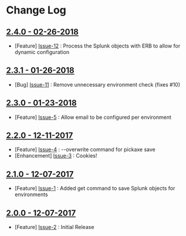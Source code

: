 Change Log
==========

[2.4.0 - 02-26-2018](https://github.com/cerner/splunk-pickaxe/issues?milestone=5&state=closed)
----------------------------------------------------------------------------------------------

  * [Feature] [Issue-12](https://github.com/cerner/splunk-pickaxe/issues/12) : Process the Splunk objects with ERB to allow for dynamic configuration

[2.3.1 - 01-26-2018](https://github.com/cerner/splunk-pickaxe/issues?milestone=6&state=closed)
----------------------------------------------------------------------------------------------

  * [Bug] [Issue-11](https://github.com/cerner/splunk-pickaxe/issues/11) : Remove unnecessary environment check (fixes #10)

[2.3.0 - 01-23-2018](https://github.com/cerner/splunk-pickaxe/issues?milestone=4&state=closed)
----------------------------------------------------------------------------------------------

  * [Feature] [Issue-5](https://github.com/cerner/splunk-pickaxe/issues/5) : Allow email to be configured per environment

[2.2.0 - 12-11-2017](https://github.com/cerner/splunk-pickaxe/issues?milestone=3&state=closed)
----------------------------------------------------------------------------------------------

  * [Feature] [Issue-4](https://github.com/cerner/splunk-pickaxe/issues/4) : --overwrite command for pickaxe save
  * [Enhancement] [Issue-3](https://github.com/cerner/splunk-pickaxe/issues/3) : Cookies! 

[2.1.0 - 12-07-2017](https://github.com/cerner/splunk-pickaxe/issues?milestone=1&state=closed)
----------------------------------------------------------------------------------------------

  * [Feature] [Issue-1](https://github.com/cerner/splunk-pickaxe/issues/1) : Added get command to save Splunk objects for environments

[2.0.0 - 12-07-2017](https://github.com/cerner/splunk-pickaxe/issues?milestone=2&state=closed)
----------------------------------------------------------------------------------------------

  * [Feature] [Issue-2](https://github.com/cerner/splunk-pickaxe/issues/2) : Initial Release
